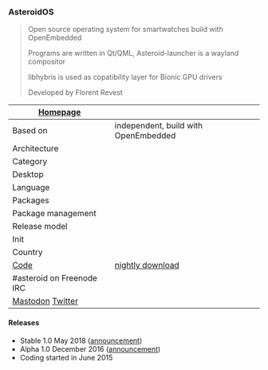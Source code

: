 ### AsteroidOS

> Open source operating system for smartwatches build with OpenEmbedded
>
> Programs are written in Qt/QML, Asteroid-launcher is a wayland compositor
>
> libhybris is used as copatibility layer for Bionic GPU drivers
>
> Developed by Florent Revest

| [Homepage](https://asteroidos.org/) |  |
|--------------------|--|
| Based on           | independent, build with OpenEmbedded |
| Architecture       |  |
| Category           |  |
| Desktop            |  |
| Language           |  |
| Packages           |  |
| Package management |  |
| Release model      |  |
| Init               |  |
| Country            |  |
| [Code](https://github.com/AsteroidOS) | [nightly download](https://release.asteroidos.org/nightlies/) |
| #asteroid on Freenode IRC | []() |
| [Mastodon](https://fosstodon.org/@AsteroidOS) [Twitter](https://twitter.com/AsteroidOS) | []() |


#### Releases

* Stable 1.0 May 2018 ([announcement](https://asteroidos.org/news/1-0-release/index.html))
* Alpha 1.0 December 2016 ([announcement](https://florentrevest.github.io/2016/12/07/asteroidos-alpha))
* Coding started in June 2015

